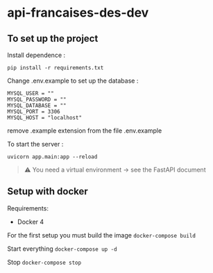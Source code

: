 # api-francaises-des-dev
           
## To set up the project

Install dependence :

```
pip install -r requirements.txt 
```

Change .env.example to set up the database :

```
MYSQL_USER = ""
MYSQL_PASSWORD = ""
MYSQL_DATABASE = ""
MYSQL_PORT = 3306
MYSQL_HOST = "localhost"
```

remove .example extension from the file .env.example

To start the server :

```
uvicorn app.main:app --reload
```

>⚠️ You need a virtual environment -> see the FastAPI document

## Setup with docker

Requirements:
- Docker 4

For the first setup you must build the image `docker-compose build`

Start everything `docker-compose up -d`

Stop ```docker-compose stop```